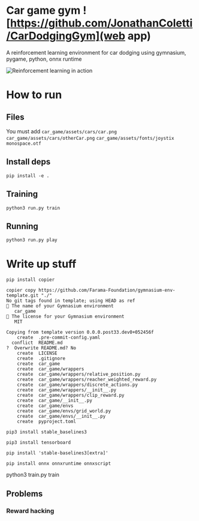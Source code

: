 # Car game gym ![https://github.com/JonathanColetti/CarDodgingGym](web app)
A reinforcement learning environment for car dodging using gymnasium, pygame, python, onnx runtime

![Reinforcement learning in action](./gameplay.gif)

# How to run

## Files

You must add 
`car_game/assets/cars/car.png` 
`car_game/assets/cars/otherCar.png`
`car_game/assets/fonts/joystix monospace.otf`

## Install deps

```
pip install -e .
```

## Training

```
python3 run.py train
```

## Running

```
python3 run.py play 
```




# Write up stuff


```
pip install copier
```

```
copier copy https://github.com/Farama-Foundation/gymnasium-env-template.git "./"
No git tags found in template; using HEAD as ref
🎤 The name of your Gymnasium environment
   car_game
🎤 The license for your Gymnasium environment
   MIT

Copying from template version 0.0.0.post33.dev0+052456f
    create  .pre-commit-config.yaml
  conflict  README.md
?  Overwrite README.md? No
    create  LICENSE
    create  .gitignore
    create  car_game
    create  car_game/wrappers
    create  car_game/wrappers/relative_position.py
    create  car_game/wrappers/reacher_weighted_reward.py
    create  car_game/wrappers/discrete_actions.py
    create  car_game/wrappers/__init__.py
    create  car_game/wrappers/clip_reward.py
    create  car_game/__init__.py
    create  car_game/envs
    create  car_game/envs/grid_world.py
    create  car_game/envs/__init__.py
    create  pyproject.toml
```




```
pip3 install stable_baselines3
```

```
pip3 install tensorboard 
```


```
pip install 'stable-baselines3[extra]'
```


```
pip install onnx onnxruntime onnxscript
```


python3 train.py train


## Problems

### Reward hacking
